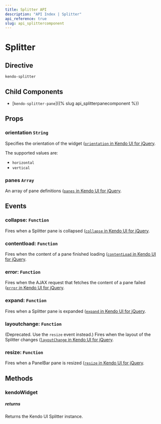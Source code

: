 ```yaml
---
title: Splitter API
description: "API Index | Splitter"
api_reference: true
slug: api_splittercomponent
---
```


# Splitter

## Directive

`kendo-splitter`

## Child Components

* [`kendo-splitter-pane`]({% slug api_splitterpanecomponent %})

## Props

### orientation `String`

Specifies the orientation of the widget ([`orientation` in Kendo UI for jQuery](https://docs.telerik.com/kendo-ui/api/javascript/ui/splitter/configuration/orientation).

The supported values are:

* `horizontal`
* `vertical`

### panes `Array`

An array of pane definitions ([`panes` in Kendo UI for jQuery](https://docs.telerik.com/kendo-ui/api/javascript/ui/splitter/configuration/panes).

## Events

### collapse: `Function`

Fires when a Splitter pane is collapsed ([`collapse` in Kendo UI for jQuery](https://docs.telerik.com/kendo-ui/api/javascript/ui/splitter/events/collapse).

### contentload: `Function`

Fires when the content of a pane finished loading ([`contentLoad` in Kendo UI for jQuery](https://docs.telerik.com/kendo-ui/api/javascript/ui/splitter/events/contentload).

### error: `Function`

Fires when the AJAX request that fetches the content of a pane failed ([`error` in Kendo UI for jQuery](https://docs.telerik.com/kendo-ui/api/javascript/ui/splitter/events/error).

### expand: `Function`

Fires when a Splitter pane is expanded ([`expand` in Kendo UI for jQuery](https://docs.telerik.com/kendo-ui/api/javascript/ui/splitter/events/expand).

### layoutchange: `Function`

(Deprecated. Use the `resize` event instead.) Fires when the layout of the Splitter changes ([`layoutChange` in Kendo UI for jQuery](https://docs.telerik.com/kendo-ui/api/javascript/ui/splitter/events/layoutchange).

### resize: `Function`

Fires when a PanelBar pane is resized ([`resize` in Kendo UI for jQuery](https://docs.telerik.com/kendo-ui/api/javascript/ui/splitter/events/resize).

## Methods

### kendoWidget

##### returns

Returns the Kendo UI Splitter instance.
